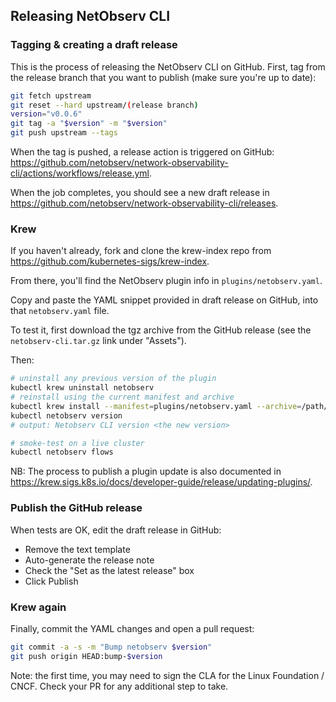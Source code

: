 ## Releasing NetObserv CLI

### Tagging & creating a draft release

This is the process of releasing the NetObserv CLI on GitHub. First, tag from the release branch that you want to publish (make sure you're up to date):

```bash
git fetch upstream
git reset --hard upstream/(release branch)
version="v0.0.6"
git tag -a "$version" -m "$version"
git push upstream --tags
```

When the tag is pushed, a release action is triggered on GitHub: https://github.com/netobserv/network-observability-cli/actions/workflows/release.yml.

When the job completes, you should see a new draft release in https://github.com/netobserv/network-observability-cli/releases.

### Krew

If you haven't already, fork and clone the krew-index repo from https://github.com/kubernetes-sigs/krew-index.

From there, you'll find the NetObserv plugin info in `plugins/netobserv.yaml`.

Copy and paste the YAML snippet provided in draft release on GitHub, into that `netobserv.yaml` file.

To test it, first download the tgz archive from the GitHub release (see the `netobserv-cli.tar.gz` link under "Assets").

Then:

```bash
# uninstall any previous version of the plugin
kubectl krew uninstall netobserv
# reinstall using the current manifest and archive
kubectl krew install --manifest=plugins/netobserv.yaml --archive=/path/to/netobserv-cli.tar.gz
kubectl netobserv version
# output: Netobserv CLI version <the new version>

# smoke-test on a live cluster
kubectl netobserv flows
```

NB: The process to publish a plugin update is also documented in https://krew.sigs.k8s.io/docs/developer-guide/release/updating-plugins/.

### Publish the GitHub release

When tests are OK, edit the draft release in GitHub:
- Remove the text template
- Auto-generate the release note
- Check the "Set as the latest release" box
- Click Publish

### Krew again

Finally, commit the YAML changes and open a pull request:

```bash
git commit -a -s -m "Bump netobserv $version"
git push origin HEAD:bump-$version
```

Note: the first time, you may need to sign the CLA for the Linux Foundation / CNCF. Check your PR for any additional step to take.
